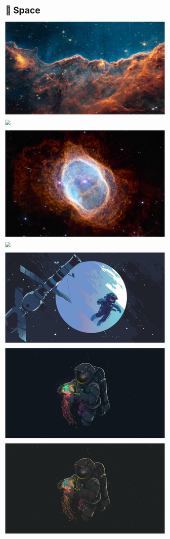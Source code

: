 # 🌌 Space

![](webb/carina-nebula.jpeg)

![](webb/cosmic-cliffs.jpg)

![](webb/southern-ring-nebula.jpg)

![](webb/stephans-quintet.jpg)

![](animated/astronaut-endeavour.png)

![](animated/astronaut-with-jellyfish.jpeg)

![](animated/gruvbox-astronaut.png)
